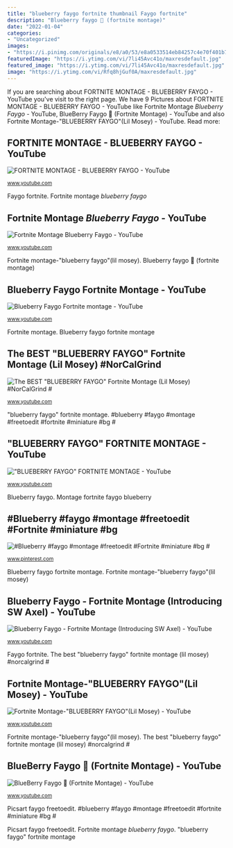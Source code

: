 ```yaml
---
title: "blueberry faygo fortnite thumbnail Faygo fortnite"
description: "Blueberry faygo 🍇 (fortnite montage)"
date: "2022-01-04"
categories:
- "Uncategorized"
images:
- "https://i.pinimg.com/originals/e8/a0/53/e8a0533514eb84257c4e70f401b7168d.png"
featuredImage: "https://i.ytimg.com/vi/7li45Avc41o/maxresdefault.jpg"
featured_image: "https://i.ytimg.com/vi/7li45Avc41o/maxresdefault.jpg"
image: "https://i.ytimg.com/vi/Rfq8hjGuf0A/maxresdefault.jpg"
---
```


If you are searching about FORTNITE MONTAGE - BLUEBERRY FAYGO - YouTube you've visit to the right page. We have 9 Pictures about FORTNITE MONTAGE - BLUEBERRY FAYGO - YouTube like Fortnite Montage *Blueberry Faygo* - YouTube, BlueBerry Faygo 🍇 (Fortnite Montage) - YouTube and also Fortnite Montage-&quot;BLUEBERRY FAYGO&quot;(Lil Mosey) - YouTube. Read more:

## FORTNITE MONTAGE - BLUEBERRY FAYGO - YouTube

![FORTNITE MONTAGE - BLUEBERRY FAYGO - YouTube](https://i.ytimg.com/vi/qUmwekh5fQc/maxresdefault.jpg "Faygo montage mosey")

<small>www.youtube.com</small>

Faygo fortnite. Fortnite montage *blueberry faygo*

## Fortnite Montage *Blueberry Faygo* - YouTube

![Fortnite Montage *Blueberry Faygo* - YouTube](https://i.ytimg.com/vi/PzRgDsO4RcE/maxresdefault.jpg "Fortnite montage-&quot;blueberry faygo&quot;(lil mosey)")

<small>www.youtube.com</small>

Fortnite montage-&quot;blueberry faygo&quot;(lil mosey). Blueberry faygo 🍇 (fortnite montage)

## Blueberry Faygo Fortnite Montage - YouTube

![Blueberry Faygo Fortnite montage - YouTube](https://i.ytimg.com/vi/6pJH-LQYYmQ/maxresdefault.jpg "#blueberry #faygo #montage #freetoedit #fortnite #miniature #bg #")

<small>www.youtube.com</small>

Fortnite montage. Blueberry faygo fortnite montage

## The BEST &quot;BLUEBERRY FAYGO&quot; Fortnite Montage (Lil Mosey) #NorCalGrind #

![The BEST &quot;BLUEBERRY FAYGO&quot; Fortnite Montage (Lil Mosey) #NorCalGrind #](https://i.ytimg.com/vi/zkQX0QG8954/maxresdefault.jpg "Faygo montage mosey")

<small>www.youtube.com</small>

&quot;blueberry faygo&quot; fortnite montage. #blueberry #faygo #montage #freetoedit #fortnite #miniature #bg #

## &quot;BLUEBERRY FAYGO&quot; FORTNITE MONTAGE - YouTube

![&quot;BLUEBERRY FAYGO&quot; FORTNITE MONTAGE - YouTube](https://i.ytimg.com/vi/n4N7wyDNZf0/maxresdefault.jpg "#blueberry #faygo #montage #freetoedit #fortnite #miniature #bg #")

<small>www.youtube.com</small>

Blueberry faygo. Montage fortnite faygo blueberry

## #Blueberry #faygo #montage #freetoedit #Fortnite #miniature #bg #

![#Blueberry #faygo #montage #freetoedit #Fortnite #miniature #bg #](https://i.pinimg.com/originals/e8/a0/53/e8a0533514eb84257c4e70f401b7168d.png "Montage fortnite faygo blueberry")

<small>www.pinterest.com</small>

Blueberry faygo fortnite montage. Fortnite montage-&quot;blueberry faygo&quot;(lil mosey)

## Blueberry Faygo - Fortnite Montage (Introducing SW Axel) - YouTube

![Blueberry Faygo - Fortnite Montage (Introducing SW Axel) - YouTube](https://i.ytimg.com/vi/7li45Avc41o/maxresdefault.jpg "Fortnite montage-&quot;blueberry faygo&quot;(lil mosey)")

<small>www.youtube.com</small>

Faygo fortnite. The best &quot;blueberry faygo&quot; fortnite montage (lil mosey) #norcalgrind #

## Fortnite Montage-&quot;BLUEBERRY FAYGO&quot;(Lil Mosey) - YouTube

![Fortnite Montage-&quot;BLUEBERRY FAYGO&quot;(Lil Mosey) - YouTube](https://i.ytimg.com/vi/Rfq8hjGuf0A/maxresdefault.jpg "Picsart faygo freetoedit")

<small>www.youtube.com</small>

Fortnite montage-&quot;blueberry faygo&quot;(lil mosey). The best &quot;blueberry faygo&quot; fortnite montage (lil mosey) #norcalgrind #

## BlueBerry Faygo 🍇 (Fortnite Montage) - YouTube

![BlueBerry Faygo 🍇 (Fortnite Montage) - YouTube](https://i.ytimg.com/vi/Cl-xomYoB68/maxresdefault.jpg "#blueberry #faygo #montage #freetoedit #fortnite #miniature #bg #")

<small>www.youtube.com</small>

Picsart faygo freetoedit. #blueberry #faygo #montage #freetoedit #fortnite #miniature #bg #

Picsart faygo freetoedit. Fortnite montage *blueberry faygo*. &quot;blueberry faygo&quot; fortnite montage
